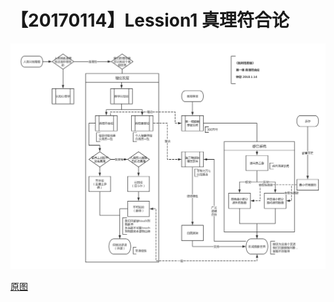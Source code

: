 # 【20170114】Lession1 真理符合论

![](./_image/Lession1-真理符合论3.png)



[原图](https://www.processon.com/view/link/5a5b65b6e4b0c0905241102c)

